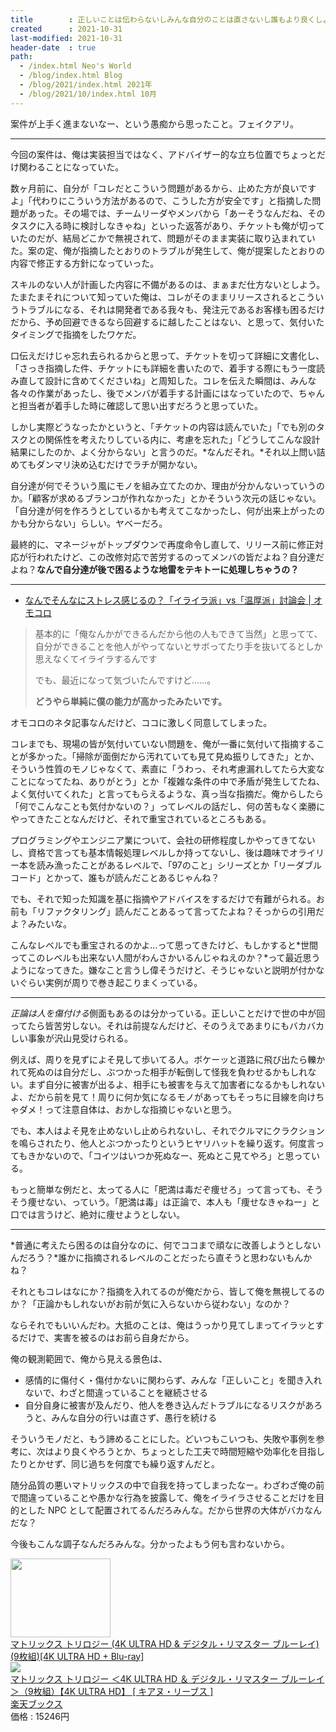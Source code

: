 ```yaml
---
title        : 正しいことは伝わらないしみんな自分のことは直さないし誰もより良くしようとか思ってない
created      : 2021-10-31
last-modified: 2021-10-31
header-date  : true
path:
  - /index.html Neo's World
  - /blog/index.html Blog
  - /blog/2021/index.html 2021年
  - /blog/2021/10/index.html 10月
---
```


案件が上手く進まないなー、という愚痴から思ったこと。フェイクアリ。

---

今回の案件は、俺は実装担当ではなく、アドバイザー的な立ち位置でちょっとだけ関わることになっていた。

数ヶ月前に、自分が「コレだとこういう問題があるから、止めた方が良いですよ」「代わりにこういう方法があるので、こうした方が安全です」と指摘した問題があった。その場では、チームリーダやメンバから「あーそうなんだね、そのタスクに入る時に検討しなきゃね」といった返答があり、チケットも俺が切っていたのだが、結局どこかで無視されて、問題がそのまま実装に取り込まれていた。案の定、俺が指摘したとおりのトラブルが発生して、俺が提案したとおりの内容で修正する方針になっていった。

スキルのない人が計画した内容に不備があるのは、まぁまだ仕方ないとしよう。たまたまそれについて知っていた俺は、コレがそのままリリースされるとこういうトラブルになる、それは開発者である我々も、発注元であるお客様も困るだけだから、予め回避できるなら回避するに越したことはない、と思って、気付いたタイミングで指摘をしたワケだ。

口伝えだけじゃ忘れ去られるからと思って、チケットを切って詳細に文書化し、「さっき指摘した件、チケットにも詳細を書いたので、着手する際にもう一度読み直して設計に含めてくださいね」と周知した。コレを伝えた瞬間は、みんな各々の作業があったし、後でメンバが着手する計画にはなっていたので、ちゃんと担当者が着手した時に確認して思い出すだろうと思っていた。

しかし実際どうなったかというと、「チケットの内容は読んでいた」「でも別のタスクとの関係性を考えたりしている内に、考慮を忘れた」「どうしてこんな設計結果にしたのか、よく分からない」と言うのだ。*なんだそれ。*それ以上問い詰めてもダンマリ決め込むだけでラチが開かない。

自分達が何でそういう風にモノを組み立てたのか、理由が分かんないっていうのか。「顧客が求めるブランコが作れなかった」とかそういう次元の話じゃない。「自分達が何を作ろうとしているかも考えてこなかったし、何が出来上がったのかも分からない」らしい。ヤベーだろ。

最終的に、マネージャがトップダウンで再度命令し直して、リリース前に修正対応が行われたけど、この改修対応で苦労するのってメンバの皆だよね？自分達だよね？**なんで自分達が後で困るような地雷をテキトーに処理しちゃうの？**

---

- [なんでそんなにストレス感じるの？「イライラ派」vs「温厚派」討論会 | オモコロ](https://omocoro.jp/kiji/312738/)

> 基本的に「俺なんかができるんだから他の人もできて当然」と思ってて、自分ができることを他人がやってないとサボってたり手を抜いてるとしか思えなくてイライラするんです
> 
> でも、最近になって気づいたんですけど……。
> 
> **どうやら単純に僕の能力が高かったみたいです。**

オモコロのネタ記事なんだけど、ココに激しく同意してしまった。

コレまでも、現場の皆が気付いていない問題を、俺が一番に気付いて指摘することが多かった。「掃除が面倒だから汚れていても見て見ぬ振りしてきた」とか、そういう性質のモノじゃなくて、素直に「うわっ、それ考慮漏れしてたら大変なことになってたね、ありがとう」とか「複雑な条件の中で矛盾が発生してたね、よく気付いてくれた」と言ってもらえるような、真っ当な指摘だ。俺からしたら「何でこんなことも気付かないの？」ってレベルの話だし、何の苦もなく楽勝にやってきたことなんだけど、それで重宝されているところもある。

プログラミングやエンジニア業について、会社の研修程度しかやってきてないし、資格で言っても基本情報処理レベルしか持ってないし、後は趣味でオライリー本を読み漁ったことがあるレベルで、「97のこと」シリーズとか「リーダブルコード」とかって、誰もが読んだことあるじゃんね？

でも、それで知った知識を基に指摘やアドバイスをするだけで有難がられる。お前も「リファクタリング」読んだことあるって言ってたよね？そっからの引用だよ？みたいな。

こんなレベルでも重宝されるのかよ…って思ってきたけど、もしかすると*世間ってこのレベルも出来ない人間がわんさかいるんじゃねえのか？*って最近思うようになってきた。嫌なこと言うし偉そうだけど、そうじゃないと説明が付かないぐらい実例が周りで巻き起こりまくっている。

---

*正論は人を傷付ける*側面もあるのは分かっている。正しいことだけで世の中が回ってたら皆苦労しない。それは前提なんだけど、そのうえであまりにもバカバカしい事象が沢山見受けられる。

例えば、周りを見ずによそ見して歩いてる人。ボケーッと道路に飛び出たら轢かれて死ぬのは自分だし、ぶつかった相手が転倒して怪我を負わせるかもしれない。まず自分に被害が出るよ、相手にも被害を与えて加害者になるかもしれないよ、だから前を見て！周りに何か気になるモノがあってもそっちに目線を向けちゃダメ！って注意自体は、おかしな指摘じゃないと思う。

でも、本人はよそ見を止めないし止められないし、それでクルマにクラクションを鳴らされたり、他人とぶつかったりというヒヤリハットを繰り返す。何度言ってもきかないので、「コイツはいつか死ぬなー、死ぬとこ見てやろ」と思っている。

もっと簡単な例だと、太ってる人に「肥満は毒だぞ痩せろ」って言っても、そうそう痩せない、っていう。「肥満は毒」は正論で、本人も「痩せなきゃねー」と口では言うけど、絶対に痩せようとしない。

---

*普通に考えたら困るのは自分なのに、何でココまで頑なに改善しようとしないんだろう？*誰かに指摘されるレベルのことだったら直そうと思わないもんかね？

それともコレはなにか？指摘を入れてるのが俺だから、皆して俺を無視してるのか？「正論かもしれないがお前が気に入らないから従わない」なのか？

ならそれでもいいんだわ。大抵のことは、俺はうっかり見てしまってイラッとするだけで、実害を被るのはお前ら自身だから。

俺の観測範囲で、俺から見える景色は、

- 感情的に傷付く・傷付かないに関わらず、みんな「正しいこと」を聞き入れないで、わざと間違っていることを継続させる
- 自分自身に被害が及んだり、他人を巻き込んだトラブルになるリスクがあろうと、みんな自分の行いは直さず、愚行を続ける

そういうモノだと、もう諦めることにした。どいつもこいつも、失敗や事例を参考に、次はより良くやろうとか、ちょっとした工夫で時間短縮や効率化を目指したりとかせず、同じ過ちを何度でも繰り返すんだと。

随分品質の悪いマトリックスの中で自我を持ってしまったなー。わざわざ俺の前で間違っていることや愚かな行為を披露して、俺をイライラさせることだけを目的とした NPC として配置されてるんだろみんな。だから世界の大体がバカなんだな？

今後もこんな調子なんだろみんな。分かったよもう何も言わないから。

<div class="ad-amazon">
  <div class="ad-amazon-image">
    <a href="https://www.amazon.co.jp/dp/B09FXVGQ9P?tag=neos21-22&amp;linkCode=osi&amp;th=1&amp;psc=1">
      <img src="https://m.media-amazon.com/images/I/518NqTygH+L._SL160_.jpg" width="160" height="126">
    </a>
  </div>
  <div class="ad-amazon-info">
    <div class="ad-amazon-title">
      <a href="https://www.amazon.co.jp/dp/B09FXVGQ9P?tag=neos21-22&amp;linkCode=osi&amp;th=1&amp;psc=1">マトリックス トリロジー (4K ULTRA HD &amp; デジタル・リマスター ブルーレイ)(9枚組)[4K ULTRA HD + Blu-ray]</a>
    </div>
  </div>
</div>

<div class="ad-rakuten">
  <div class="ad-rakuten-image">
    <a href="https://hb.afl.rakuten.co.jp/hgc/g00q0722.waxyc9ff.g00q0722.waxyd017/?pc=https%3A%2F%2Fitem.rakuten.co.jp%2Fbook%2F16916214%2F&amp;m=http%3A%2F%2Fm.rakuten.co.jp%2Fbook%2Fi%2F20502971%2F">
      <img src="https://thumbnail.image.rakuten.co.jp/@0_mall/book/cabinet/3997/4548967453997_1_2.jpg?_ex=128x128">
    </a>
  </div>
  <div class="ad-rakuten-info">
    <div class="ad-rakuten-title">
      <a href="https://hb.afl.rakuten.co.jp/hgc/g00q0722.waxyc9ff.g00q0722.waxyd017/?pc=https%3A%2F%2Fitem.rakuten.co.jp%2Fbook%2F16916214%2F&amp;m=http%3A%2F%2Fm.rakuten.co.jp%2Fbook%2Fi%2F20502971%2F">マトリックス トリロジー ＜4K ULTRA HD ＆ デジタル・リマスター ブルーレイ＞（9枚組）【4K ULTRA HD】 [ キアヌ・リーブス ]</a>
    </div>
    <div class="ad-rakuten-shop">
      <a href="https://hb.afl.rakuten.co.jp/hgc/g00q0722.waxyc9ff.g00q0722.waxyd017/?pc=https%3A%2F%2Fwww.rakuten.co.jp%2Fbook%2F&amp;m=http%3A%2F%2Fm.rakuten.co.jp%2Fbook%2F">楽天ブックス</a>
    </div>
    <div class="ad-rakuten-price">価格 : 15246円</div>
  </div>
</div>
